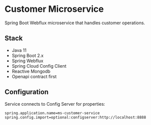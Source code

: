 # Customer Microservice

Spring Boot Webflux microservice that handles customer operations.

## Stack
- Java 11
- Spring Boot 2.x
- Spring Webflux
- Spring Cloud Config Client
- Reactive Mongodb
- Openapi contract first

## Configuration
Service connects to Config Server for properties:
```properties
spring.application.name=ms-customer-service
spring.config.import=optional:configserver:http://localhost:8888